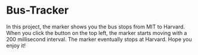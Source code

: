 # Bus-Tracker
In this project, the marker shows you the bus stops from MIT to Harvard. When you click the button on the top left, the marker starts moving with a 200 millisecond interval. The marker eventually stops at Harvard. Hope you enjoy it!
